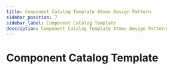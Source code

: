 ```yaml
---
title: Component Catalog Template Atmos Design Pattern
sidebar_position: 7
sidebar_label: Component Catalog Template
description: Component Catalog Template Atmos Design Pattern
---
```


# Component Catalog Template
